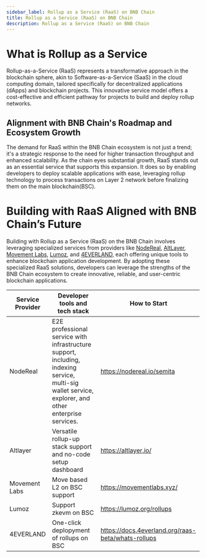 ```yaml
---
sidebar_label: Rollup as a Service (RaaS) on BNB Chain
title: Rollup as a Service (RaaS) on BNB Chain
description: Rollup as a Service (RaaS) on BNB Chain
---
```


# What is Rollup as a Service

Rollup-as-a-Service (RaaS) represents a transformative approach in the blockchain sphere, akin to Software-as-a-Service (SaaS) in the cloud computing domain, tailored specifically for decentralized applications (dApps) and blockchain projects. This innovative service model offers a cost-effective and efficient pathway for projects to build and deploy rollup networks. 

## Alignment with BNB Chain's Roadmap and Ecosystem Growth

The demand for RaaS within the BNB Chain ecosystem is not just a trend; it's a strategic response to the need for higher transaction throughput and enhanced scalability. As the chain eyes substantial growth, RaaS stands out as an essential service that supports this expansion. It does so by enabling developers to deploy scalable applications with ease, leveraging rollup technology to process transactions on Layer 2 network before finalizing them on the main blockchain(BSC). 

# Building with RaaS Aligned with BNB Chain’s Future

Building with Rollup as a Service (RaaS) on the BNB Chain involves leveraging specialized services from providers like [NodeReal](https://nodereal.io/semita), [AltLayer](https://altlayer.io/), [Movement Labs](https://movementlabs.xyz/), [Lumoz](https://lumoz.org/rollups), and [4EVERLAND](https://docs.4everland.org/raas-beta/whats-rollups), each offering unique tools to enhance blockchain application development. By adopting these specialized RaaS solutions, developers can leverage the strengths of the BNB Chain ecosystem to create innovative, reliable, and user-centric blockchain applications.

| Service Provider | Developer tools and tech stack                               | How to Start                                       |
| ---------------- | ------------------------------------------------------------ | -------------------------------------------------- |
| NodeReal         | E2E professional service with infrastructure support, including, indexing service, multi-sig wallet service, explorer, and other enterprise services. | https://nodereal.io/semita                         |
| Altlayer         | Versatile rollup-up stack support and no-code setup dashboard | https://altlayer.io/                               |
| Movement Labs    | Move based L2 on BSC support                                 | https://movementlabs.xyz/                          |
| Lumoz            | Support zkevm on BSC                                         | https://lumoz.org/rollups                          |
| 4EVERLAND        | One-click deplopyment of rollups on BSC                      | https://docs.4everland.org/raas-beta/whats-rollups |